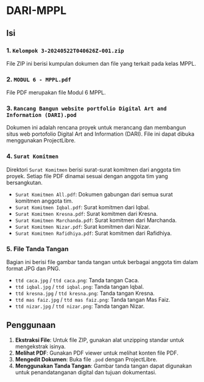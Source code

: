 # DARI-MPPL

## Isi

### 1. `Kelompok 3-20240522T040626Z-001.zip`

File ZIP ini berisi kumpulan dokumen dan file yang terkait pada kelas MPPL.

### 2. `MODUL 6 - MPPL.pdf`

File PDF merupakan file Modul 6 MPPL.

### 3. `Rancang Bangun website portfolio Digital Art and Information (DARI).pod`

Dokumen ini adalah rencana proyek untuk merancang dan membangun situs web portofolio Digital Art and Information (DARI). File ini dapat dibuka menggunakan ProjectLibre.

### 4. `Surat Komitmen`

Direktori `Surat Komitmen` berisi surat-surat komitmen dari anggota tim proyek. Setiap file PDF dinamai sesuai dengan anggota tim yang bersangkutan.

- `Surat Komitmen All.pdf`: Dokumen gabungan dari semua surat komitmen anggota tim.
- `Surat Komitmen Iqbal.pdf`: Surat komitmen dari Iqbal.
- `Surat Komitmen Kresna.pdf`: Surat komitmen dari Kresna.
- `Surat Komitmen Marchanda.pdf`: Surat komitmen dari Marchanda.
- `Surat Komitmen Nizar.pdf`: Surat komitmen dari Nizar.
- `Surat Komitmen Rafidhiya.pdf`: Surat komitmen dari Rafidhiya.

### 5. File Tanda Tangan

Bagian ini berisi file gambar tanda tangan untuk berbagai anggota tim dalam format JPG dan PNG.

- `ttd caca.jpg` / `ttd caca.png`: Tanda tangan Caca.
- `ttd iqbal.jpg` / `ttd iqbal.png`: Tanda tangan Iqbal.
- `ttd kresna.jpg` / `ttd kresna.png`: Tanda tangan Kresna.
- `ttd mas faiz.jpg` / `ttd mas faiz.png`: Tanda tangan Mas Faiz.
- `ttd nizar.jpg` / `ttd nizar.png`: Tanda tangan Nizar.

## Penggunaan

1. **Ekstraksi File**: Untuk file ZIP, gunakan alat unzipping standar untuk mengekstrak isinya.
2. **Melihat PDF**: Gunakan PDF viewer untuk melihat konten file PDF.
3. **Mengedit Dokumen**: Buka file `.pod` dengan ProjectLibre.
4. **Menggunakan Tanda Tangan**: Gambar tanda tangan dapat digunakan untuk penandatanganan digital dan tujuan dokumentasi.
